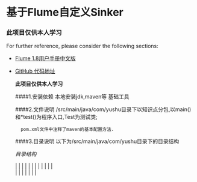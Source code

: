 # 基于Flume自定义Sinker

### 此项目仅供本人学习
For further reference, please consider the following sections:

* [Flume 1.8用户手册中文版](https://flume.liyifeng.org/)
* [GitHub 代码地址](https://github.com/xiaoxigua13437/MysqlSink)


   **此项目仅供本人学习**

   ####1.安装依赖
        本地安装jdk,maven等 基础工具


   ####2.文件说明
        /src/main/java/com/yushu目录下以知识点分包,以main()和*test()为程序入口,Test为测试类;

        pom.xml文件中注释了maven的基本配置方法.


   ####3.目录说明
        以下为/src/main/java/com/yushu目录下的目录结构

   _目录结构_

    |
    |
    |
    |
    |
    |
    |
    |
    |
    |
    |
    |   
    |
    |
    |
    |
    |
    |
    |








